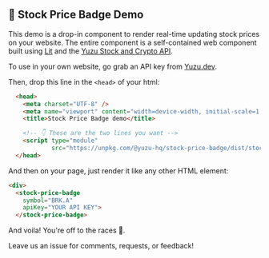 ## 🍋 Stock Price Badge Demo

This demo is a drop-in component to render real-time updating stock prices on your website. The entire component is a self-contained web component built using [Lit](https://lit.dev/) and the [Yuzu Stock and Crypto API](https://yuzu.dev).

To use in your own website, go grab an API key from [Yuzu.dev](https://yuzu.dev).

Then, drop this line in the `<head>` of your html:

```html
  <head>
    <meta charset="UTF-8" />
    <meta name="viewport" content="width=device-width, initial-scale=1.0" />
    <title>Stock Price Badge demo</title>

    <!-- 👇 These are the two lines you want -->
    <script type="module" 
            src="https://unpkg.com/@yuzu-hq/stock-price-badge/dist/stock-price-badge.es.js"></script>
  </head>
```

And then on your page, just render it like any other HTML element:

```html
<div>
  <stock-price-badge
    symbol="BRK.A"
    apiKey="YOUR API KEY">
  </stock-price-badge>
```

And voila! You're off to the races 🐎.

Leave us an issue for comments, requests, or feedback!
